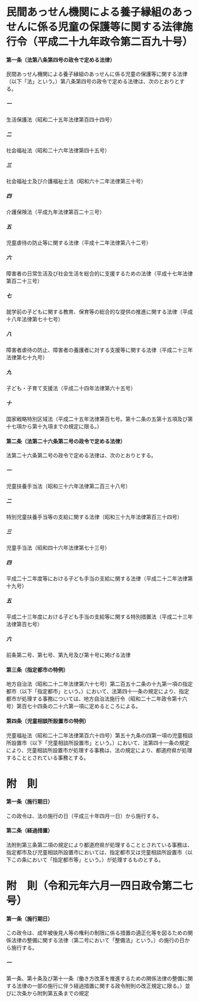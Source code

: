 # 民間あっせん機関による養子縁組のあっせんに係る児童の保護等に関する法律施行令（平成二十九年政令第二百九十号）
#### 第一条（法第八条第四号の政令で定める法律）
民間あっせん機関による養子縁組のあっせんに係る児童の保護等に関する法律（以下「法」という。）第八条第四号の政令で定める法律は、次のとおりとする。
##### 一
生活保護法（昭和二十五年法律第百四十四号）
##### 二
社会福祉法（昭和二十六年法律第四十五号）
##### 三
社会福祉士及び介護福祉士法（昭和六十二年法律第三十号）
##### 四
介護保険法（平成九年法律第百二十三号）
##### 五
児童虐待の防止等に関する法律（平成十二年法律第八十二号）
##### 六
障害者の日常生活及び社会生活を総合的に支援するための法律（平成十七年法律第百二十三号）
##### 七
就学前の子どもに関する教育、保育等の総合的な提供の推進に関する法律（平成十八年法律第七十七号）
##### 八
障害者虐待の防止、障害者の養護者に対する支援等に関する法律（平成二十三年法律第七十九号）
##### 九
子ども・子育て支援法（平成二十四年法律第六十五号）
##### 十
国家戦略特別区域法（平成二十五年法律第百七号。第十二条の五第十五項及び第十七項から第十九項までの規定に限る。）
#### 第二条（法第二十六条第二号の政令で定める法律）
法第二十六条第二号の政令で定める法律は、次のとおりとする。
##### 一
児童扶養手当法（昭和三十六年法律第二百三十八号）
##### 二
特別児童扶養手当等の支給に関する法律（昭和三十九年法律第百三十四号）
##### 三
児童手当法（昭和四十六年法律第七十三号）
##### 四
平成二十二年度等における子ども手当の支給に関する法律（平成二十二年法律第十九号）
##### 五
平成二十三年度における子ども手当の支給等に関する特別措置法（平成二十三年法律第百七号）
##### 六
前条第二号、第七号、第九号及び第十号に掲げる法律
#### 第三条（指定都市の特例）
地方自治法（昭和二十二年法律第六十七号）第二百五十二条の十九第一項の指定都市（以下「指定都市」という。）において、法第四十一条の規定により、指定都市が処理する事務については、地方自治法施行令（昭和二十二年政令第十六号）第百七十四条の二十六第一項に定めるところによる。
#### 第四条（児童相談所設置市の特例）
児童福祉法（昭和二十二年法律第百六十四号）第五十九条の四第一項の児童相談所設置市（以下「児童相談所設置市」という。）において、法第四十一条の規定により、児童相談所設置市が処理する事務は、法の規定により、都道府県が処理することとされている事務とする。
# 附　則
#### 第一条（施行期日）
この政令は、法の施行の日（平成三十年四月一日）から施行する。
#### 第二条（経過措置）
法附則第三条第二項の規定により都道府県が処理することとされている事務は、指定都市及び児童相談所設置市においては、指定都市又は児童相談所設置市（以下この条において「指定都市等」という。）が処理するものとする。
# 附　則（令和元年六月一四日政令第二七号）
#### 第一条（施行期日）
この政令は、成年被後見人等の権利の制限に係る措置の適正化等を図るための関係法律の整備に関する法律（第二号において「整備法」という。）の施行の日から施行する。
##### 一
第一条、第十条及び第十一条（働き方改革を推進するための関係法律の整備に関する法律の一部の施行に伴う経過措置に関する政令附則の改正規定に限る。）並びに次条から附則第五条までの規定
